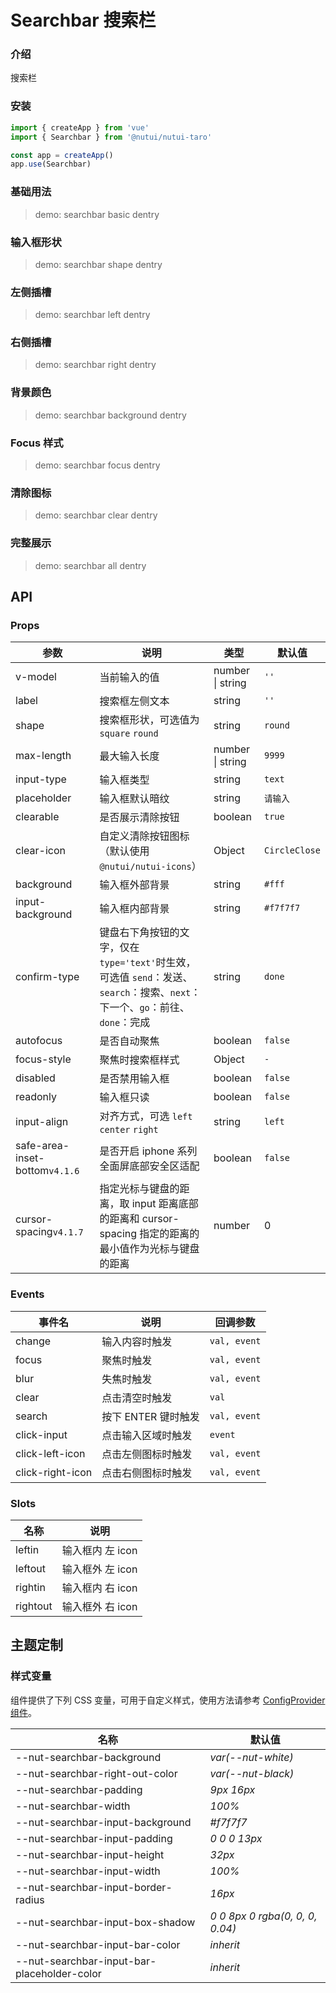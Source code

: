 # Searchbar 搜索栏

### 介绍

搜索栏

### 安装

```js
import { createApp } from 'vue'
import { Searchbar } from '@nutui/nutui-taro'

const app = createApp()
app.use(Searchbar)
```

### 基础用法

> demo: searchbar basic dentry

### 输入框形状

> demo: searchbar shape dentry

### 左侧插槽

> demo: searchbar left dentry

### 右侧插槽

> demo: searchbar right dentry

### 背景颜色

> demo: searchbar background dentry

### Focus 样式

> demo: searchbar focus dentry

### 清除图标

> demo: searchbar clear dentry

### 完整展示

> demo: searchbar all dentry

## API

### Props

| 参数 | 说明 | 类型 | 默认值 |
| --- | --- | --- | --- |
| v-model | 当前输入的值 | number \| string | `''` |
| label | 搜索框左侧文本 | string | `''` |
| shape | 搜索框形状，可选值为 `square` `round` | string | `round` |
| max-length | 最大输入长度 | number \| string | `9999` |
| input-type | 输入框类型 | string | `text` |
| placeholder | 输入框默认暗纹 | string | `请输入` |
| clearable | 是否展示清除按钮 | boolean | `true` |
| clear-icon | 自定义清除按钮图标（默认使用 `@nutui/nutui-icons`） | Object | `CircleClose` |
| background | 输入框外部背景 | string | `#fff` |
| input-background | 输入框内部背景 | string | `#f7f7f7` |
| confirm-type | 键盘右下角按钮的文字，仅在`type='text'`时生效，可选值 `send`：发送、`search`：搜索、`next`：下一个、`go`：前往、`done`：完成 | string | `done` |
| autofocus | 是否自动聚焦 | boolean | `false` |
| focus-style | 聚焦时搜索框样式 | Object | `-` |
| disabled | 是否禁用输入框 | boolean | `false` |
| readonly | 输入框只读 | boolean | `false` |
| input-align | 对齐方式，可选 `left` `center` `right` | string | `left` |
| safe-area-inset-bottom`v4.1.6` | 是否开启 iphone 系列全面屏底部安全区适配 | boolean | `false` |
| cursor-spacing`v4.1.7` | 指定光标与键盘的距离，取 input 距离底部的距离和 cursor-spacing 指定的距离的最小值作为光标与键盘的距离 | number | 0 |

### Events

| 事件名 | 说明 | 回调参数 |
| --- | --- | --- |
| change | 输入内容时触发 | `val, event` |
| focus | 聚焦时触发 | `val, event` |
| blur | 失焦时触发 | `val, event` |
| clear | 点击清空时触发 | `val` |
| search | 按下 ENTER 键时触发 | `val, event` |
| click-input | 点击输入区域时触发 | `event` |
| click-left-icon | 点击左侧图标时触发 | `val, event` |
| click-right-icon | 点击右侧图标时触发 | `val, event` |

### Slots

| 名称 | 说明 |
| --- | --- |
| leftin | 输入框内 左 icon |
| leftout | 输入框外 左 icon |
| rightin | 输入框内 右 icon |
| rightout | 输入框外 右 icon |

## 主题定制

### 样式变量

组件提供了下列 CSS 变量，可用于自定义样式，使用方法请参考 [ConfigProvider 组件](#/zh-CN/component/configprovider)。

| 名称 | 默认值 |
| --- | --- |
| --nut-searchbar-background | _var(--nut-white)_ |
| --nut-searchbar-right-out-color | _var(--nut-black)_ |
| --nut-searchbar-padding | _9px 16px_ |
| --nut-searchbar-width | _100%_ |
| --nut-searchbar-input-background | _#f7f7f7_ |
| --nut-searchbar-input-padding | _0 0 0 13px_ |
| --nut-searchbar-input-height | _32px_ |
| --nut-searchbar-input-width | _100%_ |
| --nut-searchbar-input-border-radius | _16px_ |
| --nut-searchbar-input-box-shadow | _0 0 8px 0 rgba(0, 0, 0, 0.04)_ |
| --nut-searchbar-input-bar-color | _inherit_ |
| --nut-searchbar-input-bar-placeholder-color | _inherit_ |
